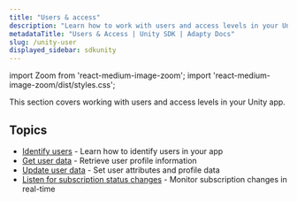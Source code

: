 ```yaml
---
title: "Users & access"
description: "Learn how to work with users and access levels in your Unity app with Adapty SDK."
metadataTitle: "Users & Access | Unity SDK | Adapty Docs"
slug: /unity-user
displayed_sidebar: sdkunity
---
```


import Zoom from 'react-medium-image-zoom';
import 'react-medium-image-zoom/dist/styles.css';

This section covers working with users and access levels in your Unity app.

## Topics

- [Identify users](unity-identifying-users.md) - Learn how to identify users in your app
- [Get user data](unity-identifying-users.md) - Retrieve user profile information
- [Update user data](unity-setting-user-attributes.md) - Set user attributes and profile data
- [Listen for subscription status changes](unity-listen-subscription-changes.md) - Monitor subscription changes in real-time 